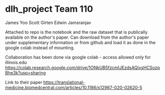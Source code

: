 # dlh_project Team 110

James Yoo
Scott Girten
Edwin Jamsranjav

Attached to repo is the notebook and the raw dataset that is publically available on the author's paper.
Can download from the author's paper under supplementary information or from github and load it as done in the google colab instead of mounting.

Collaboration has been done via google colab - access allowed only for illinois.edu
https://colab.research.google.com/drive/1ONkUB5fzcmIJEzdsAQjxsHCSozpBhe3k?usp=sharing

Link to their paper
https://translational-medicine.biomedcentral.com/articles/10.1186/s12967-020-02620-5
